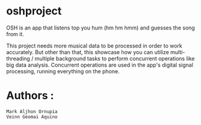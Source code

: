# oshproject
OSH is an app that listens top you hum (hm hm hmm) and guesses the song from it.

This project needs more musical data to be processed in order to work accurately.
But other than that, this showcase how you can utilize multi-threading / multiple background tasks to perform concurrent operations like big data analysis.
Concurrent operations are used in the app's digital signal processing, running everything on the phone.

# Authors :
	Mark Aljhon Ornupia
	Veinn Geomai Aquino
